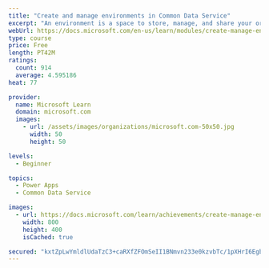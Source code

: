 ```yaml
---
title: "Create and manage environments in Common Data Service"
excerpt: "An environment is a space to store, manage, and share your organization's business data that is stored within an instance of a Common Data Service database.  You can set up one or many environments, depending on the needs of your organization. This module explores these environments and how you can use them with instances of Common Data Service databases."
webUrl: https://docs.microsoft.com/en-us/learn/modules/create-manage-environments/
type: course
price: Free
length: PT42M
ratings:
  count: 914
  average: 4.595186
heat: 77

provider:
  name: Microsoft Learn
  domain: microsoft.com
  images:
    - url: /assets/images/organizations/microsoft.com-50x50.jpg
      width: 50
      height: 50

levels:
  - Beginner

topics:
  - Power Apps
  - Common Data Service

images:
  - url: https://docs.microsoft.com/learn/achievements/create-manage-environments-social.png
    width: 800
    height: 400
    isCached: true

secured: "kxtZpLwYmldlUdaTzC3+caRXfZFOmSeII1BNmvn233e0kzvbTc/1pXHrI6EgbQSs3gKs7dMLN75zAHHOzpXhQrqfutGZURRq8SUZ3g3hcPJoMvYkH27lNpLz3fCB1KztKRJzd4Ya3qGftC4XRKe8c7QavpI3RZ1ZRhoT1goM0Wyd6sqmlvS71Wn/5ZS3EsjKM7Kev3ieVVhFv54nLTuw/5w7oAUBWi+q4tN9C4Qg1CUb5e222K0tpKaZIUF41O1lzRbVD2eLMQpsH9sXs51ohYXnjA5qOjXgkaO0K1LVA7b9/cm0PIsC2Hf8e2w+MhuiWjF882fliThsa4oaWfeTMIj9+eBBhgX19U+PlBvgNobqDdZ7oXq6P+F2Cn17YGEyQXOh1YM8fTxDo5jgZlXRWw==;MS3U9jXaJxQCcy1utRjiNw=="
---
```


